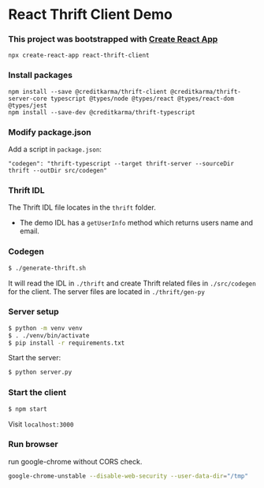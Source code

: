# React Thrift Client Demo

### This project was bootstrapped with [Create React App](https://github.com/facebook/create-react-app)
```
npx create-react-app react-thrift-client
```

### Install packages
```
npm install --save @creditkarma/thrift-client @creditkarma/thrift-server-core typescript @types/node @types/react @types/react-dom @types/jest
npm install --save-dev @creditkarma/thrift-typescript
```

### Modify package.json
Add a script in `package.json`:
```
"codegen": "thrift-typescript --target thrift-server --sourceDir thrift --outDir src/codegen"
```

### Thrift IDL
The Thrift IDL file locates in the `thrift` folder.
* The demo IDL has a `getUserInfo` method which returns users name and email.

### Codegen
```sh
$ ./generate-thrift.sh
```
It will read the IDL in `./thrift` and create Thrift related files in `./src/codegen` for the client.
The server files are located in `./thrift/gen-py`

### Server setup

```sh
$ python -m venv venv
$ . ./venv/bin/activate
$ pip install -r requirements.txt
```

Start the server:

```sh
$ python server.py
```

### Start the client

```sh
$ npm start
```
Visit `localhost:3000`


### Run browser

run google-chrome without CORS check.

```sh
google-chrome-unstable --disable-web-security --user-data-dir="/tmp"
```
